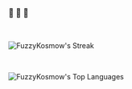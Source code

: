 
### 🦭 🦭 🦭
 
 
<br/>

![FuzzyKosmow's Streak](https://github-readme-streak-stats.herokuapp.com/?user=FuzzyKosmow&theme=vue-dark&hide_border=true)

<br/>

![FuzzyKosmow's Top Languages](https://github-readme-stats.vercel.app/api/top-langs/?username=FuzzyKosmow&theme=vue-dark&show_icons=true&hide_border=true&layout=compact)
